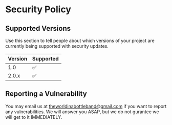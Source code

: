 # Security Policy

## Supported Versions

Use this section to tell people about which versions of your project are
currently being supported with security updates.

| Version | Supported          |
| ------- | ------------------ |
| 1.0     | :white_check_mark: |
| 2.0.x   | :white_check_mark: |

## Reporting a Vulnerability

You may email us at theworldinabottleband@gmail.com if you want to report any 
vulnerabilities. We will answer you ASAP, but we do not gurantee we will get to it
IMMEDIATELY.
